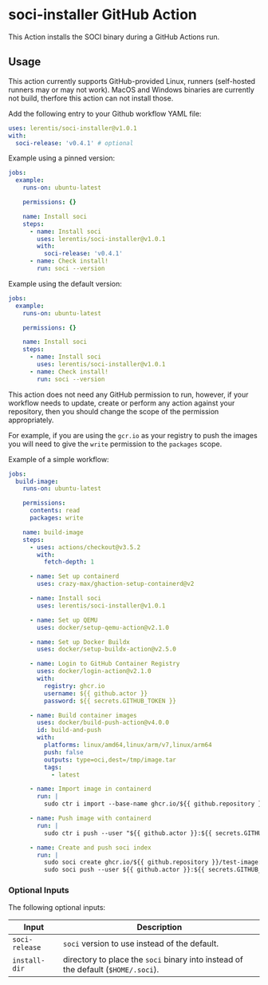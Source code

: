 # soci-installer GitHub Action

This Action installs the SOCI binary during a GitHub Actions run.

## Usage

This action currently supports GitHub-provided Linux, runners (self-hosted runners may or may not work).
MacOS and Windows binaries are currently not build, therfore this action can not install those.

Add the following entry to your Github workflow YAML file:

```yaml
uses: lerentis/soci-installer@v1.0.1
with:
  soci-release: 'v0.4.1' # optional
```

Example using a pinned version:

```yaml
jobs:
  example:
    runs-on: ubuntu-latest

    permissions: {}

    name: Install soci
    steps:
      - name: Install soci
        uses: lerentis/soci-installer@v1.0.1
        with:
          soci-release: 'v0.4.1'
      - name: Check install!
        run: soci --version
```

Example using the default version:

```yaml
jobs:
  example:
    runs-on: ubuntu-latest

    permissions: {}

    name: Install soci
    steps:
      - name: Install soci
        uses: lerentis/soci-installer@v1.0.1
      - name: Check install!
        run: soci --version
```

This action does not need any GitHub permission to run, however, if your workflow needs to update, create or perform any
action against your repository, then you should change the scope of the permission appropriately.

For example, if you are using the `gcr.io` as your registry to push the images you will need to give the `write` permission
to the `packages` scope.

Example of a simple workflow:

```yaml
jobs:
  build-image:
    runs-on: ubuntu-latest

    permissions:
      contents: read
      packages: write

    name: build-image
    steps:
      - uses: actions/checkout@v3.5.2
        with:
          fetch-depth: 1

      - name: Set up containerd
        uses: crazy-max/ghaction-setup-containerd@v2

      - name: Install soci
        uses: lerentis/soci-installer@v1.0.1

      - name: Set up QEMU
        uses: docker/setup-qemu-action@v2.1.0

      - name: Set up Docker Buildx
        uses: docker/setup-buildx-action@v2.5.0

      - name: Login to GitHub Container Registry
        uses: docker/login-action@v2.1.0
        with:
          registry: ghcr.io
          username: ${{ github.actor }}
          password: ${{ secrets.GITHUB_TOKEN }}

      - name: Build container images
        uses: docker/build-push-action@v4.0.0
        id: build-and-push
        with:
          platforms: linux/amd64,linux/arm/v7,linux/arm64
          push: false
          outputs: type=oci,dest=/tmp/image.tar
          tags:
            - latest

      - name: Import image in containerd
        run: |
          sudo ctr i import --base-name ghcr.io/${{ github.repository }}/test-image --digests --all-platforms /tmp/image.tar

      - name: Push image with containerd
        run: |
          sudo ctr i push --user "${{ github.actor }}:${{ secrets.GITHUB_TOKEN }}" ghcr.io/${{ github.repository }}/test-image:latest

      - name: Create and push soci index
        run: |
          sudo soci create ghcr.io/${{ github.repository }}/test-image:latest
          sudo soci push --user ${{ github.actor }}:${{ secrets.GITHUB_TOKEN }} ghcr.io/${{ github.repository }}/test-image:latest

```

### Optional Inputs
The following optional inputs:

| Input | Description |
| --- | --- |
| `soci-release` | `soci` version to use instead of the default. |
| `install-dir` | directory to place the `soci` binary into instead of the default (`$HOME/.soci`). |
